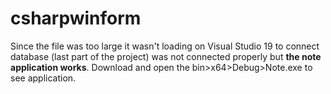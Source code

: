 # csharpwinform
Since the file was too large it wasn't loading on Visual Studio 19 to connect database (last part of the project) was not connected properly but <b>the note application works</b>. Download and open the bin>x64>Debug>Note.exe to see application. 
